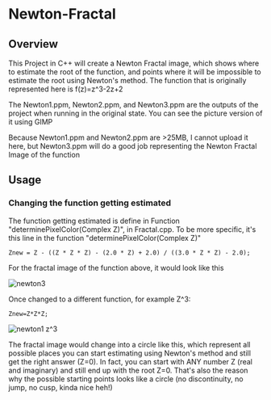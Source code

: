 # Newton-Fractal

## Overview
This Project in C++ will create a Newton Fractal image, which shows where to estimate the root of the function, and points where it will be impossible to estimate the root using Newton's method. The function that is originally represented here is f(z)=z^3-2z+2

The Newton1.ppm, Newton2.ppm, and Newton3.ppm are the outputs of the project when running in the original state. You can see the picture version of it using GIMP

Because Newton1.ppm and Newton2.ppm are >25MB, I cannot upload it here, but Newton3.ppm will do a good job representing the Newton Fractal Image of the function

## Usage
### Changing the function getting estimated
The function getting estimated is define in Function "determinePixelColor(Complex Z)", in Fractal.cpp.
To be more specific, it's this line in the function "determinePixelColor(Complex Z)"
```cplusplus
Znew = Z - ((Z * Z * Z) - (2.0 * Z) + 2.0) / ((3.0 * Z * Z) - 2.0);
```
For the fractal image of the function above, it would look like this

![newton3](https://github.com/giaphutran/Newton-Fractal/assets/113154498/16bf7ebf-6dab-4cd1-911d-3227c17c0354)


Once changed to a different function, for example Z^3:
```cplusplus
Znew=Z*Z*Z;
```
![newton1 z^3](https://github.com/giaphutran/Newton-Fractal/assets/113154498/0e2fe454-9b1c-4e9e-a6d4-c387262b3c5d)

The fractal image would change into a circle like this, which represent all possible places you can start estimating using Newton's method and still get the right answer (Z=0). In fact, you can start with ANY number Z (real and imaginary) and still end up with the root Z=0.
That's also the reason why the possible starting points looks like a circle (no discontinuity, no jump, no cusp, kinda nice heh!)



